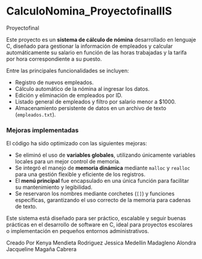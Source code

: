 # CalculoNomina_ProyectofinalIIS

Proyectofinal

Este proyecto es un **sistema de cálculo de nómina** desarrollado en lenguaje C, diseñado para gestionar la información de empleados y calcular automáticamente su salario en función de las horas trabajadas y la tarifa por hora correspondiente a su puesto.

Entre las principales funcionalidades se incluyen:

* Registro de nuevos empleados.
* Cálculo automático de la nómina al ingresar los datos.
* Edición y eliminación de empleados por ID.
* Listado general de empleados y filtro por salario menor a \$1000.
* Almacenamiento persistente de datos en un archivo de texto (`empleados.txt`).

### Mejoras implementadas

El código ha sido optimizado con las siguientes mejoras:

* Se eliminó el uso de **variables globales**, utilizando únicamente variables locales para un mejor control de memoria.
* Se integró el manejo de **memoria dinámica** mediante `malloc` y `realloc` para una gestión flexible y eficiente de los registros.
* El **menú principal** fue encapsulado en una única función para facilitar su mantenimiento y legibilidad.
* Se reservaron los nombres mediante corchetes (`[]`) y funciones específicas, garantizando el uso correcto de la memoria para cadenas de texto.

Este sistema está diseñado para ser práctico, escalable y seguir buenas prácticas en el desarrollo de software en C, ideal para proyectos escolares o implementación en pequeños entornos administrativos.

Creado Por Kenya Mendieta Rodriguez 
Jessica Medellin Madagleno 
Alondra Jacqueline Magaña Cabrera
